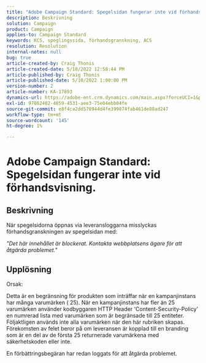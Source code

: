 ```yaml
---
title: "Adobe Campaign Standard: Spegelsidan fungerar inte vid förhandsvisning."
description: Beskrivning
solution: Campaign
product: Campaign
applies-to: Campaign Standard
keywords: KCS, speglingssida, förhandsgranskning, ACS
resolution: Resolution
internal-notes: null
bug: true
article-created-by: Craig Thonis
article-created-date: 5/10/2022 12:58:44 PM
article-published-by: Craig Thonis
article-published-date: 5/10/2022 1:00:00 PM
version-number: 2
article-number: KA-17893
dynamics-url: https://adobe-ent.crm.dynamics.com/main.aspx?forceUCI=1&pagetype=entityrecord&etn=knowledgearticle&id=4c3c54e6-60d0-ec11-a7b5-00224809ccc2
exl-id: 97862402-4859-4531-aee3-75e04ebb04fe
source-git-commit: e8f4ca2dd578944d4fe399074fab461de88ad247
workflow-type: tm+mt
source-wordcount: '145'
ht-degree: 1%

---
```


# Adobe Campaign Standard: Spegelsidan fungerar inte vid förhandsvisning.

## Beskrivning


När spegelsidorna öppnas via leveransloggarna misslyckas förhandsgranskningen av spegelsidan med:

*&quot;Det här innehållet är blockerat. Kontakta webbplatsens ägare för att åtgärda problemet.&quot;*


## Upplösning


Orsak:

Detta är en begränsning för produkten som inträffar när en kampanjinstans har många varumärken ( 25). När en kampanjinstans har fler än 25 varumärken använder kodbyggaren HTTP Header &#39;Content-Security-Policy&#39; en numrerad lista med varumärken som är begränsade till 25 entiteter. Följaktligen används inte alla varumärken när den här rubriken skapas. Förekomsten av felet beror på om leveransen är kopplad till en branding som är en del av de första 25 returnerade varumärkena med säkerhetskoden eller inte.

En förbättringsbegäran har redan loggats för att åtgärda problemet.
